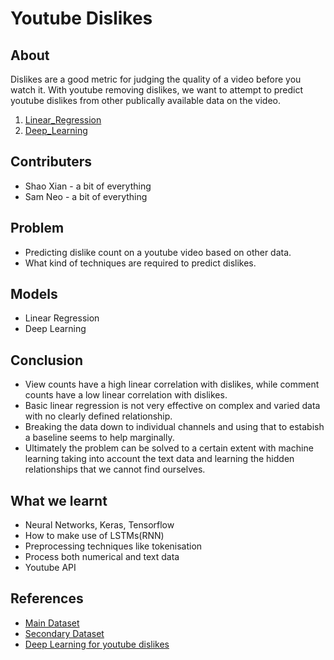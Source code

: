 # Youtube Dislikes
## About
Dislikes are a good metric for judging the quality of a video before you watch it. With youtube removing dislikes, we want to attempt to predict youtube dislikes from other publically available data on the video. 
1. [Linear_Regression](https://github.com/randomname512/1015_project/blob/main/Linear_Regression.ipynb)
2. [Deep_Learning](https://github.com/randomname512/1015_project/blob/main/Deep_Learning.ipynb)

## Contributers
- Shao Xian - a bit of everything
- Sam Neo - a bit of everything

## Problem
- Predicting dislike count on a youtube video based on other data.
- What kind of techniques are required to predict dislikes.

## Models
- Linear Regression
- Deep Learning

## Conclusion
- View counts have a high linear correlation with dislikes, while comment counts have a low linear correlation with dislikes.
- Basic linear regression is not very effective on complex and varied data with no clearly defined relationship.
- Breaking the data down to individual channels and using that to estabish a baseline seems to help marginally.
- Ultimately the problem can be solved to a certain extent with machine learning taking into account the text data and learning the hidden relationships that we cannot find ourselves.

## What we learnt
- Neural Networks, Keras, Tensorflow
- How to make use of LSTMs(RNN)
- Preprocessing techniques like tokenisation
- Process both numerical and text data
- Youtube API

## References
- [Main Dataset](https://www.kaggle.com/datasets/dmitrynikolaev/youtube-dislikes-dataset?datasetId=1794708)
- [Secondary Dataset](https://www.kaggle.com/datasets/datasnaek/youtube-new)
- [Deep Learning for youtube dislikes](https://pub.towardsai.net/youtube-dislikes-prediction-in-real-time-working-with-a-combination-of-data-a-practical-guide-fb7e88b0b445#cf4c)
